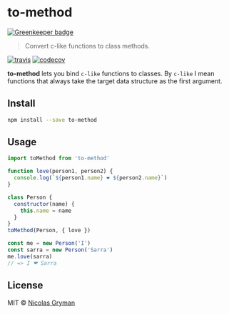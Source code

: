# to-method

[![Greenkeeper badge](https://badges.greenkeeper.io/ngryman/to-method.svg)](https://greenkeeper.io/)

> Convert c-like functions to class methods.

[![travis][travis-image]][travis-url] [![codecov][codecov-image]][codecov-url]

[travis-image]: https://img.shields.io/travis/ngryman/to-method.svg?style=flat
[travis-url]: https://travis-ci.org/ngryman/to-method
[codecov-image]: https://img.shields.io/codecov/c/github/ngryman/to-method.svg
[codecov-url]: https://codecov.io/github/ngryman/to-method


**to-method** lets you bind `c-like` functions to classes. By `c-like` I mean
functions that always take the target data structure as the first argument.


## Install

```bash
npm install --save to-method
```

## Usage

```javascript
import toMethod from 'to-method'

function love(person1, person2) {
  console.log(`${person1.name} ❤ ${person2.name}`)
}

class Person {
  constructor(name) {
    this.name = name
  }
}
toMethod(Person, { love })

const me = new Person('I')
const sarra = new Person('Sarra')
me.love(sarra)
// => I ❤ Sarra

```


## License

MIT © [Nicolas Gryman](http://ngryman.sh)
